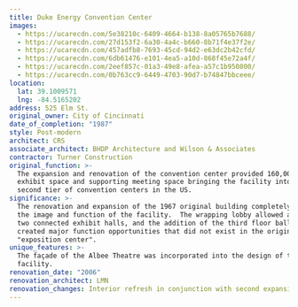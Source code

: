 ```yaml
---
title: Duke Energy Convention Center
images:
  - https://ucarecdn.com/5e38210c-6409-4664-b138-8a05765b7688/
  - https://ucarecdn.com/27d153f2-6a30-4a4c-b660-8b71f4e37f2e/
  - https://ucarecdn.com/457adfb8-7693-45cd-94d2-e63dc2b42cfd/
  - https://ucarecdn.com/6db61476-e101-4ea5-a10d-868f45e72a4f/
  - https://ucarecdn.com/2eef857c-01a3-49e8-afea-a57c1b950800/
  - https://ucarecdn.com/0b763cc9-6449-4703-90d7-b74847bbceee/
location:
  lat: 39.1009571
  lng: -84.5165202
address: 525 Elm St.
original_owner: City of Cincinnati
date_of_completion: "1987"
style: Post-modern
architect: CRS
associate_architect: BHDP Architecture and Wilson & Associates
contractor: Turner Construction
original_function: >-
  The expansion and renovation of the convention center provided 160,000 s.f. of
  exhibit space and supporting meeting space bringing the facility into the
  second tier of convention centers in the US.
significance: >-
  The renovation and expansion of the 1967 original building completely changed
  the image and function of the facility.  The wrapping lobby allowed access to
  two connected exhibit halls, and the addition of the third floor ballroom
  created major function opportunities that did not exist in the original
  "exposition center".
unique_features: >-
  The façade of the Albee Theatre was incorporated into the design of the new
  facility.
renovation_date: "2006"
renovation_architect: LMN
renovation_changes: Interior refresh in conjunction with second expansion.
---
```

